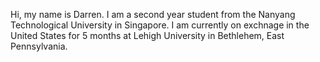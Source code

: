 Hi, my name is Darren. I am a second year student from the Nanyang Technological University in Singapore. 
I am currently on exchnage in the United States for 5 months at Lehigh University in Bethlehem, East Pennsylvania. 
